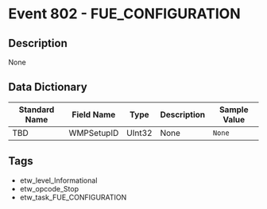 # Event 802 - FUE_CONFIGURATION

## Description
None

## Data Dictionary
|Standard Name|Field Name|Type|Description|Sample Value|
|---|---|---|---|---|
|TBD|WMPSetupID|UInt32|None|`None`|

## Tags
* etw_level_Informational
* etw_opcode_Stop
* etw_task_FUE_CONFIGURATION